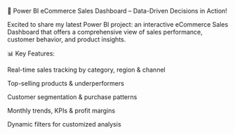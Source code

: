 🚀 Power BI eCommerce Sales Dashboard – Data-Driven Decisions in Action!

Excited to share my latest Power BI project: an interactive eCommerce Sales Dashboard that offers a comprehensive view of sales performance, customer behavior, and product insights.

📊 Key Features:

Real-time sales tracking by category, region & channel

Top-selling products & underperformers

Customer segmentation & purchase patterns

Monthly trends, KPIs & profit margins

Dynamic filters for customized analysis
